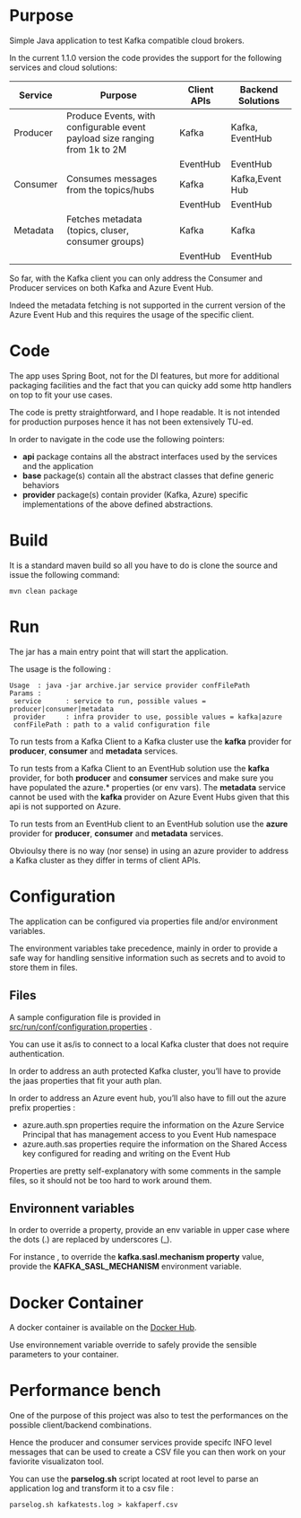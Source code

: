 # Purpose

Simple Java application to test Kafka compatible cloud brokers.

In the current 1.1.0 version the code provides the support for the following services and cloud solutions: 

|Service |Purpose  |Client APIs|Backend Solutions
|--|--|--|--|
|Producer|Produce Events, with configurable event payload size ranging from 1k to 2M  | Kafka|Kafka, EventHub |
|||EventHub|EventHub
|Consumer|Consumes messages from the topics/hubs|Kafka|Kafka,Event Hub|
|||EventHub|EventHub|
Metadata|Fetches metadata (topics, cluser, consumer groups)|Kafka|Kafka|
|||EventHub|EventHub

So far, with the Kafka client you can only address the Consumer and Producer services on both Kafka and Azure Event Hub.

Indeed the metadata fetching is not supported in the current version of the Azure Event Hub and this requires the usage of the specific client.

# Code

The app uses Spring Boot, not for the DI features, but more for additional packaging facilities and the fact that you can quicky add some http handlers on top to fit your use cases. 

The code is pretty straightforward, and I hope readable. It is not intended for production purposes hence it has not been extensively TU-ed.

In order to navigate in the code use the following pointers: 

* **api** package contains all the abstract interfaces used by the services and the application
* **base** package(s) contain all the abstract classes that define generic behaviors
* **provider** package(s) contain provider (Kafka, Azure) specific implementations of the above defined abstractions.

# Build

It is a standard maven build so all you have to do is clone the source and issue the following command: 

```console
mvn clean package
```

# Run 

The jar has a main entry point that will start the application. 

The usage is the following : 

```console
Usage  : java -jar archive.jar service provider confFilePath
Params :
 service      : service to run, possible values = producer|consumer|metadata
 provider     : infra provider to use, possible values = kafka|azure
 confFilePath : path to a valid configuration file
```

To run tests from a Kafka Client to a Kafka cluster use the **kafka** provider for **producer**, **consumer** and **metadata** services.

To run tests from a Kafka Client to an EventHub solution use the **kafka** provider, for both **producer** and **consumer** services and make sure you have populated the azure.* properties (or env vars). The **metadata** service cannot be used with the **kafka** provider on Azure Event Hubs given that this api is not supported on Azure.

To run tests from an EventHub client to an EventHub solution use the **azure** provider for **producer**, **consumer** and **metadata** services.

Obvioulsy there is no way (nor sense) in using an azure provider to address a Kafka cluster as they differ in terms of client APIs.


# Configuration 

The application can be configured via properties file and/or environment variables.

The environment variables take precedence, mainly in order to provide a safe way for handling sensitive information such as secrets and to avoid to store them in files.

## Files

A sample configuration file is provided in [src/run/conf/configuration.properties](src/run/conf/configuration.properties) .

You can use it as/is to connect to a local Kafka cluster that does not require authentication.

In order to address an auth protected Kafka cluster, you’ll have to provide the jaas properties that fit your auth plan.

In order to address an Azure event hub, you’ll also have to fill out the azure prefix properties : 

* azure.auth.spn properties require the information on the Azure Service Principal that has management access to you Event Hub namespace
* azure.auth.sas properties require the information on the Shared Access key configured for reading and writing on the Event Hub

Properties are pretty self-explanatory with some comments in the sample files, so it should not be too hard to work around them.

## Environnent variables

In order to override a property, provide an env variable in upper case where the dots (.) are replaced by underscores (_).

For instance , to override the  **kafka.sasl.mechanism property** value, provide the **KAFKA_SASL_MECHANISM** environment variable.


# Docker Container

A docker container is available on the [Docker Hub](https://hub.docker.com/repository/docker/zlatkoa/kafkatests).

Use environnement variable override to safely provide the sensible parameters to your container.

# Performance bench

One of the purpose of this project was also to test the performances on the possible client/backend combinations.

Hence the producer and consumer services provide specifc INFO level messages that can be used to create a CSV file you can then work on your faviorite visualizaton tool. 

You can use the **parselog.sh** script located at root level to parse an application log and transform it to a csv file : 
```console
parselog.sh kafkatests.log > kakfaperf.csv
``` 






